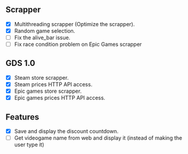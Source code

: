Scrapper
-------
- [X] Multithreading scrapper (Optimize the scrapper).
- [X] Random game selection.
- [ ] Fix the alive_bar issue.
- [ ] Fix race condition problem on Epic Games scrapper

GDS 1.0
---
- [X] Steam store scrapper.
- [X] Steam prices HTTP API access.
- [X] Epic games store scrapper.
- [X] Epic games prices HTTP API access.

Features
--------
- [X] Save and display the discount countdown.
- [ ] Get videogame name from web and display it (instead of making the user type it) 